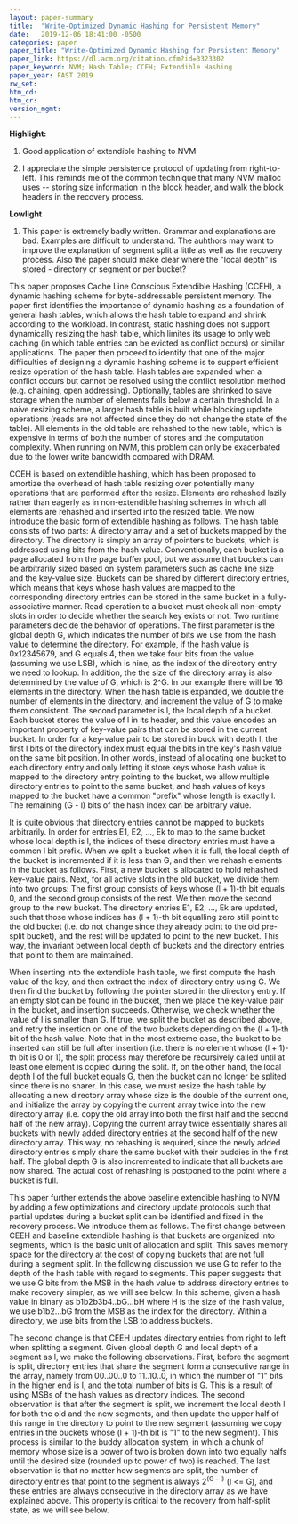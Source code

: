 ```yaml
---
layout: paper-summary
title:  "Write-Optimized Dynamic Hashing for Persistent Memory"
date:   2019-12-06 18:41:00 -0500
categories: paper
paper_title: "Write-Optimized Dynamic Hashing for Persistent Memory"
paper_link: https://dl.acm.org/citation.cfm?id=3323302
paper_keyword: NVM; Hash Table; CCEH; Extendible Hashing
paper_year: FAST 2019
rw_set:
htm_cd:
htm_cr:
version_mgmt:
---
```


**Highlight:**

1. Good application of extendible hashing to NVM

2. I appreciate the simple persistence protocol of updating from right-to-left. This reminds me of the common technique
   that many NVM malloc uses -- storing size information in the block header, and walk the block headers in the recovery
   process.

**Lowlight**

1. This paper is extremely badly written. Grammar and explanations are bad. Examples are difficult to understand. The auhthors
   may want to improve the explanation of segment split a little as well as the recovery process. Also the paper should 
   make clear where the "local depth" is stored - directory or segment or per bucket?

This paper proposes Cache Line Conscious Extendible Hashing (CCEH), a dynamic hashing scheme for byte-addressable persistent 
memory. The paper first identifies the importance of dynamic hashing as a foundation of general hash tables, which 
allows the hash table to expand and shrink according to the workload. In contrast, static hashing does not support dynamically
resizing the hash table, which limites its usage to only web caching (in which table entries can be evicted as conflict occurs)
or similar applications. The paper then proceed to identify that one of the major difficulties of designing a dynamic 
hashing scheme is to support efficient resize operation of the hash table. Hash tables are expanded when a conflict occurs
but cannot be resolved using the conflict resolution method (e.g. chaining, open addressing). Optionally, tables are shrinked
to save storage when the number of elements falls below a certain threshold. In a naive resizing scheme, a larger hash
table is built while blocking update operations (reads are not affected since they do not change the state of the table). 
All elements in the old table are rehashed to the new table, which is expensive in terms of both the number of stores
and the computation complexity. When running on NVM, this problem can only be exacerbated due to the lower write bandwidth
compared with DRAM.

CCEH is based on extendible hashing, which has been proposed to amortize the overhead of hash table resizing over potentially
many operations that are performed after the resize. Elements are rehashed lazily rather than eagerly as in non-extendible 
hashing schemes in which all elements are rehashed and inserted into the resized table. We now introduce the basic form
of extendible hashing as follows. The hash table consists of two parts: A directory array and a set of buckets mapped by
the directory. The directory is simply an array of pointers to buckets, which is addressed using bits from the hash value. 
Conventionally, each bucket is a page allocated from the page buffer pool, but we assume that buckets can be arbitrarily 
sized based on system parameters such as cache line size and the key-value size. Buckets can be shared by different directory 
entries, which means that keys whose hash values are mapped to the corresponding directory entries can be stored in the 
same bucket in a fully-associative manner. Read operation to a bucket must check all non-empty slots in order to decide 
whether the search key exists or not. Two runtime parameters decide the behavior of operations. The first parameter 
is the global depth G, which indicates the number of bits we use from the hash value to determine the directory. For 
example, if the hash value is 0x12345679, and G equals 4, then we take four bits from the value (assuming we use LSB),
which is nine, as the index of the directory entry we need to lookup. In addition, the the size of the directory array is 
also determined by the value of G, which is 2^G. In our example there will be 16 elements in the directory. When the 
hash table is expanded, we double the number of elements in the directory, and increment the value of G to make them
consistent. The second parameter is l, the local depth of a bucket. Each bucket stores the value of l in its header,
and this value encodes an important property of key-value pairs that can be stored in the current bucket. In order
for a key-value pair to be stored in buck with depth l, the first l bits of the directory index must equal the bits in
the key's hash value on the same bit position. In other words, instead of allocating one bucket to each directory entry
and only letting it store keys whose hash value is mapped to the directory entry pointing to the bucket, we allow multiple
directory entries to point to the same bucket, and hash values of keys mapped to the bucket have a common "prefix" whose 
length is exactly l. The remaining (G - l) bits of the hash index can be arbitrary value.

It is quite obvious that directory entries cannot be mapped to buckets arbitrarily. In order for entries E1, E2, ..., Ek
to map to the same bucket whose local depth is l, the indices of these directory entries must have a common l bit prefix.
When we split a bucket when it is full, the local depth of the bucket is incremented if it is less than G, and then we rehash
elements in the bucket as follows. First, a new bucket is allocated to hold rehashed key-value pairs. Next, for all active 
slots in the old bucket, we divide them into two groups: The first group consists of keys whose (l + 1)-th bit equals 0,
and the second group consists of the rest. We then move the second group to the new bucket. The directory entries E1, E2, ...,
Ek are updated, such that those whose indices has (l + 1)-th bit equalling zero still point to the old bucket (i.e. do not 
change since they already point to the old pre-split bucket), and the rest will be updated to point to the new bucket.
This way, the invariant between local depth of buckets and the directory entries that point to them are maintained. 

When inserting into the extendible hash table, we first compute the hash value of the key, and then extract the index
of directory entry using G. We then find the bucket by following the pointer stored in the directory entry. If an empty
slot can be found in the bucket, then we place the key-value pair in the bucket, and insertion succeeds. Otherwise, we 
check whether the value of l is smaller than G. If true, we split the bucket as described above, and retry the insertion
on one of the two buckets depending on the (l + 1)-th bit of the hash value. Note that in the most extreme case, the 
bucket to be inserted can still be full after insertion (i.e. there is no element whose (l + 1)-th bit is 0 or 1), the 
split process may therefore be recursively called until at least one element is copied during the split. If, on the other
hand, the local depth l of the full bucket equals G, then the bucket can no longer be splited since there is no sharer. 
In this case, we must resize the hash table by allocating a new directory array whose size is the double of the current one,
and initialize the array by copying the current array twice into the new directory array (i.e. copy the old array into both
the first half and the second half of the new array). Copying the current array twice essentially shares all buckets with
newly added directory entries at the second half of the new directory array. This way, no rehashing is required, since the 
newly added directory entries simply share the same bucket with their buddies in the first half. The global depth G is also 
incremented to indicate that all buckets are now shared. The actual cost of rehashing is postponed to the point where a 
bucket is full.

This paper further extends the above baseline extendible hashing to NVM by adding a few optimizations and directory update 
protocols such that partial updates during a bucket split can be identified and fixed in the recovery process. We introduce 
them as follows. The first change between CEEH and baseline extendible hashing is that buckets are organized into segments,
which is the basic unit of allocation and split. This saves memory space for the directory at the cost of copying buckets 
that are not full during a segment split. In the following discussion we use G to refer to the depth of the hash table 
with regard to segments. This paper suggests that we use G bits from the MSB in the hash value to address directory entries
to make recovery simpler, as we will see below. In this scheme, given a hash value in binary as b1b2b3b4..bG...bH where H is
the size of the hash value, we use b1b2...bG from the MSB as the index for the directory. Within a directory, we use 
bits from the LSB to address buckets. 

The second change is that CEEH updates directory entries from right to left when splitting a segment. Given global depth 
G and local depth of a segment as l, we make the following observations. First, before the segment is split, directory
entries that share the segment form a consecutive range in the array, namely from 00..00..0 to 11..10..0, in which the
number of "1" bits in the higher end is l, and the total number of bits is G. This is a result of using MSBs of the hash 
values as directory indices. The second observation is that after the segment is split, we increment the local depth
l for both the old and the new segments, and then update the upper half of this range in the directory to point to the new 
segment (assuming we copy entries in the buckets whose (l + 1)-th bit is "1" to the new segment). This process is similar 
to the buddy allocation system, in which a chunk of memory whose size is a power of two is broken down into two equally 
halfs until the desired size (rounded up to power of two) is reached. The last observation is that no matter how segments
are split, the number of directory entries that point to the segment is always 2<sup>(G - l)</sup> (l <= G), and these entries
are always consecutive in the directory array as we have explained above. This property is critical to the recovery from
half-split state, as we will see below. 